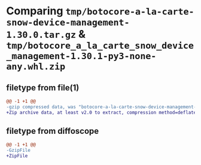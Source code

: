 # Comparing `tmp/botocore-a-la-carte-snow-device-management-1.30.0.tar.gz` & `tmp/botocore_a_la_carte_snow_device_management-1.30.1-py3-none-any.whl.zip`

## filetype from file(1)

```diff
@@ -1 +1 @@
-gzip compressed data, was "botocore-a-la-carte-snow-device-management-1.30.0.tar", last modified: Tue Jul  4 01:44:56 2023, max compression
+Zip archive data, at least v2.0 to extract, compression method=deflate
```

## filetype from diffoscope

```diff
@@ -1 +1 @@
-GzipFile
+ZipFile
```

